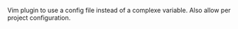 Vim plugin to use a config file instead of a complexe variable.
Also allow per project configuration.
